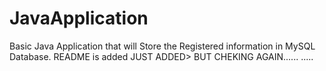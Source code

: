 # JavaApplication
Basic Java Application that will Store the Registered information in MySQL Database.
README is added
JUST ADDED> BUT CHEKING AGAIN......
.....
